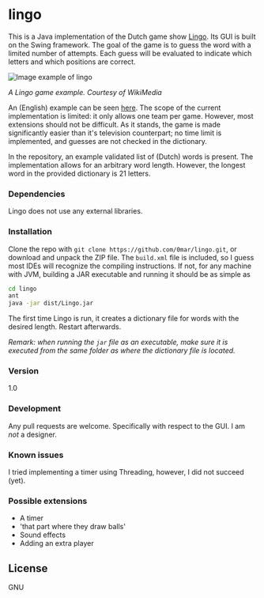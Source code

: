 # lingo

This is a Java implementation of the Dutch game show [Lingo]. Its GUI is built on the Swing framework.
The goal of the game is to guess the word with a limited number of attempts. Each guess will be evaluated to indicate which letters and which positions are correct.

![Image example of lingo](https://upload.wikimedia.org/wikipedia/commons/thumb/8/80/Lingo_voorbeeld.PNG/200px-Lingo_voorbeeld.PNG)

*A Lingo game example. Courtesy of WikiMedia*

An (English) example can be seen [here][Lingo-Movie].
The scope of the current implementation is limited: it only allows one team per game. However, most extensions should not be difficult.
As it stands, the game is made significantly easier than it's television counterpart; no time limit is implemented, and guesses are not checked in the dictionary.

In the repository, an example validated list of (Dutch) words is present. The implementation allows for an arbitrary word length. However, the longest word in the provided dictionary is 21 letters.

### Dependencies

Lingo does not use any external libraries.

### Installation
Clone the repo with `git clone https://github.com/0mar/lingo.git`, or download and unpack the ZIP file.
The `build.xml` file is included, so I guess most IDEs will recognize the compiling instructions. If not, for any machine with JVM, building a JAR executable and running it should be as simple as
```bash
cd lingo
ant
java -jar dist/Lingo.jar
```
The first time Lingo is run, it creates a dictionary file for words with the desired length. Restart afterwards.

*Remark: when running the `jar` file as an executable, make sure it is executed from the same folder as where the dictionary file is located.*

### Version
1.0

### Development
Any pull requests are welcome. Specifically with respect to the GUI. I am *not* a designer.
### Known issues
I tried implementing a timer using Threading, however, I did not succeed (yet). 

### Possible extensions
- A timer
- 'that part where they draw balls'
- Sound effects
- Adding an extra player

License
----

GNU

[Lingo]: <https://en.wikipedia.org/wiki/Lingo_%28Dutch_game_show%29>
[Lingo-movie]: <https://www.youtube.com/watch?v=sC0kie6dPjo>


